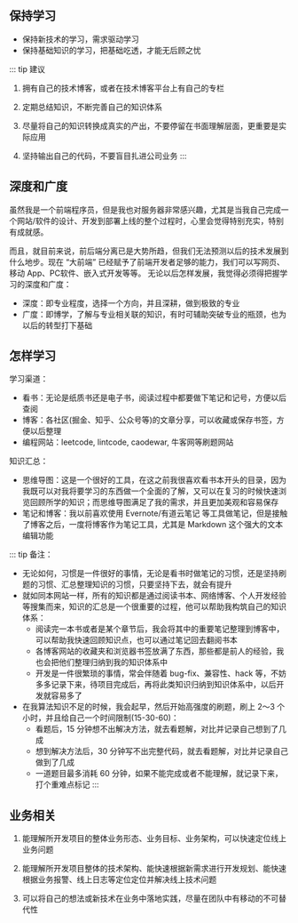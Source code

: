 ## 保持学习

+ 保持新技术的学习，需求驱动学习
+ 保持基础知识的学习，把基础吃透，才能无后顾之忧


::: tip 建议
1. 拥有自己的技术博客，或者在技术博客平台上有自己的专栏

2. 定期总结知识，不断完善自己的知识体系

3. 尽量将自己的知识转换成真实的产出，不要停留在书面理解层面，更重要是实际应用

4. 坚持输出自己的代码，不要盲目扎进公司业务
:::




## 深度和广度

虽然我是一个前端程序员，但是我也对服务器非常感兴趣，尤其是当我自己完成一个网站/软件的设计、开发到部署上线的整个过程时，心里会觉得特别充实，特别有成就感。

而且，就目前来说，前后端分离已是大势所趋，但我们无法预测以后的技术发展到什么地步。现在 “大前端” 已经赋予了前端开发者足够的能力，我们可以写网页、移动 App、PC软件、嵌入式开发等等。
无论以后怎样发展，我觉得必须得把握学习的深度和广度：

+ 深度：即专业程度，选择一个方向，并且深耕，做到极致的专业
+ 广度：即博学，了解与专业相关联的知识，有时可辅助突破专业的瓶颈，也为以后的转型打下基础



## 怎样学习

学习渠道：
+ 看书：无论是纸质书还是电子书，阅读过程中都要做下笔记和记号，方便以后查阅
+ 博客：各社区(掘金、知乎、公众号等)的文章分享，可以收藏或保存书签，方便以后整理
+ 编程网站：leetcode, lintcode, caodewar, 牛客网等刷题网站


知识汇总：
+ 思维导图：这是一个很好的工具，在这之前我很喜欢看书本开头的目录，因为我既可以对我将要学习的东西做一个全面的了解，又可以在复习的时候快速浏览回顾所学的知识；而思维导图满足了我的需求，并且更加美观和容易保存
+ 笔记和博客：我以前喜欢使用 Evernote/有道云笔记 等工具做笔记，但是接触了博客之后，一度将博客作为笔记工具，尤其是 Markdown 这个强大的文本编辑功能


::: tip 备注：
+ 无论如何，习惯是一件很好的事情，无论是看书时做笔记的习惯，还是坚持刷题的习惯、汇总整理知识的习惯，只要坚持下去，就会有提升
+ 就如同本网站一样，所有的知识都是通过阅读书本、网络博客、个人开发经验等搜集而来，知识的汇总是一个很重要的过程，他可以帮助我构筑自己的知识体系：
  + 阅读完一本书或者是某个章节后，我会将其中的重要笔记整理到博客中，可以帮助我快速回顾知识点，也可以通过笔记回去翻阅书本
  + 各博客网站的收藏夹和浏览器书签放满了东西，那些都是前人的经验，我也会把他们整理归纳到我的知识体系中
  + 开发是一件很繁琐的事情，常会伴随着 bug-fix、兼容性、hack 等，不妨多多记录下来，待项目完成后，再将此类知识归纳到知识体系中，以后开发就容易多了
+ 在我算法知识不足的时候，我会起早，然后开始高强度的刷题，刷上 2～3 个小时，并且给自己一个时间限制(15-30-60)：
  + 看题后，15 分钟想不出解决方法，就去看题解，对比并记录自己想到了几成
  + 想到解决方法后，30 分钟写不出完整代码，就去看题解，对比并记录自己做到了几成
  + 一道题目最多消耗 60 分钟，如果不能完成或者不能理解，就记录下来，打个重难点标记
:::



## 业务相关

1. 能理解所开发项目的整体业务形态、业务目标、业务架构，可以快速定位线上业务问题

2. 能理解所开发项目整体的技术架构、能快速根据新需求进行开发规划、能快速根据业务报警、线上日志等定位定位并解决线上技术问题

3. 可以将自己的想法或新技术在业务中落地实践，尽量在团队中有移动的不可替代性